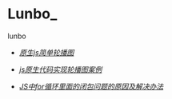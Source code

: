 # Lunbo_
lunbo

* [*原生js简单轮播图*](http://www.cnblogs.com/LIUYANZUO/p/5679753.html)
* [*js原生代码实现轮播图案例*](http://www.cnblogs.com/Jabin/p/5881855.html)

* [*JS中for循环里面的闭包问题的原因及解决办法*](http://www.cnblogs.com/ZinCode/p/5551907.html)

